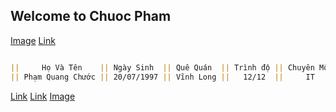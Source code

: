 ## Welcome to Chuoc Pham
[Image](https://www.google.com/search?tbs=sbi:AMhZZis5iccXwGpsEreczcuTeHcQYJNWbNmTCDAlMGaMhKu46OsZT09lrA_1KgRexKnvkfx327vE0802wuGrvoeaCbRLmmIahaPiu_1lnBE_1gOFNvZHocL7S5TgJmdBLR3QujaZ50Eg2cb_1GOy2NzDK2yQsmCqfnJP7POem_1Lsm8Emvy7TTWGteEpem-Nv6g2Nf1K6GGtsXlF1Ya4HldiKGnKbbsL33xIcfdlbg6UcIuViZyd49RvTQ2Jee9USEWEjpTJzb58FHAyUIv60uMuCek9EAskHCt7jvcCWuTKmXUzN7PSssJP0mYuPSGie_13TSWxIDvq_1-JvpJ_1Av8RH5ZXxBRKViwzde8vw)       [Link](https://www.youtube.com/channel/UCQVVAO_SuUHrwRUHIDhfLDQ?view_as=subscriber)

```markdown

||     Họ Và Tên    || Ngày Sinh  || Quê Quán  || Trình độ || Chuyên Môn || Kinh Nghiệm Làm Việc || Dự Án Đã Thực Hiện ||
|| Phạm Quang Chước || 20/07/1997 || Vĩnh Long ||   12/12  ||     IT     || Đã Có 4 Năm Học Tập  ||  Quản Lí Đồ Án PM  ||

```
[Link](https://www.facebook.com/profile.php?id=100012082271386)
[Link](https://phamquangchuocchuoc.github.io/005_Chuoc/)
[Image](https://github.com/account)
